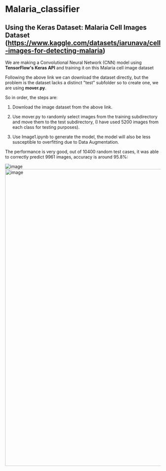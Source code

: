 # Malaria_classifier

## Using the Keras Dataset: Malaria Cell Images Dataset (https://www.kaggle.com/datasets/iarunava/cell-images-for-detecting-malaria)

We are making a Convolutional Neural Network (CNN) model using **TensorFlow's Keras API** and training it on this Malaria cell image dataset

Following the above link we can download the dataset directly, but the problem is the dataset lacks a distinct "test" subfolder so to create one, we are using **mover.py**.

So in order, the steps are:

1. Download the image dataset from the above link.
  
2. Use mover.py to randomly select images from the training subdirectory and move them to the test subdirectory, (I have used 5200 images from each class for testing purposes).

3. Use Image1.ipynb to generate the model, the model will also be less susceptible to overfitting due to Data Augmentation.

The performance is very good, out of 10400 random test cases, it was able to correctly predict 9961 images, accuracy is around 95.8%:

![image](https://github.com/Mahos-H/Malaria_classifier/assets/115897153/5e8bab27-bdc9-4530-9e8f-236b7ab02f87)
<img width="959" alt="image" src="https://github.com/Mahos-H/Malaria_classifier/assets/115897153/42aa4172-aa23-482e-96c8-5d9818f3bcce">
